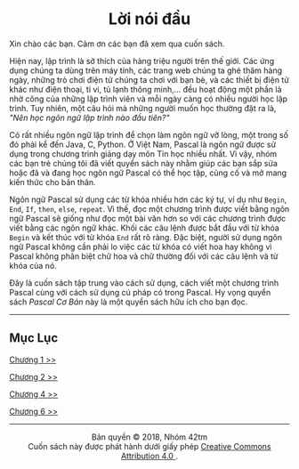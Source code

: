 <h1 align="center">Lời nói đầu</h1>

Xin chào các bạn. Cảm ơn các bạn đã xem qua cuốn sách.

Hiện nay, lập trình là sở thích của hàng triệu người trên thế giới. Các ứng dụng
chúng ta dùng trên máy tính, các trang web chúng ta ghé thăm hàng ngày, những
trò chơi điện tử chúng ta chơi với bạn bè, và các thiết bị điện tử khác như điện
thoại, ti vi, tủ lạnh thông minh,... đều hoạt động một phần là nhờ công của
những lập trình viên và mỗi ngày càng có nhiều người học lập trình. Tuy nhiên,
một câu hỏi mà những người muốn học thường đặt ra là,
_"Nên học ngôn ngữ lập trình nào đầu tiên?"_

Có rất nhiều ngôn ngữ lập trình để chọn làm ngôn ngữ vỡ lòng, một trong số đó
phải kể đến Java, C, Python. Ở Việt Nam, Pascal là ngôn ngữ được sử dụng trong
chương trình giảng dạy môn Tin học nhiều nhất. Vì vậy, nhóm các bạn trẻ chúng
tôi đã viết quyển sách này nhằm giúp các bạn sắp sửa hoặc đã và đang học ngôn
ngữ Pascal có thể học tập, củng cố và mở mang kiến thức cho bản thân.

Ngôn ngữ Pascal sử dụng các từ khóa nhiều hơn các ký tự, ví dụ như `Begin`,
`End`, `If`, `then`, `else`, `repeat`. Vì thế, đọc một chương trình được viết
bằng ngôn ngữ Pascal sẽ giống như đọc một bài văn hơn so với các chương trình
được viết bằng các ngôn ngữ khác. Khối các câu lệnh được bắt đầu với từ khóa
`Begin` và kết thúc với từ khóa `End` rất rõ ràng. Đặc biệt, người sử dụng ngôn
ngữ Pascal không cần phải lo việc các từ khóa có viết hoa hay không vì Pascal
không phân biệt chữ hoa và chữ thường đối với các câu lệnh và từ khóa của nó.

Đây là cuốn sách tập trung vào cách sử dụng, cách viết một chương trình Pascal
cùng với cách sử dụng cú pháp có trong Pascal. Hy vọng quyển sách
_Pascal Cơ Bản_ này là một quyển sách hữu ích cho bạn đọc.

- - -
**Mục Lục**
-----------

[Chương 1 >>](chapter01.md)

[Chương 2 >>](chapter02.md)

<!-- [Chương 3 >>](chapter03.md) -->

[Chương 4 >>](chapter04.md)

<!-- [Chương 5 >>](chapter05.md) -->

[Chương 6 >>](chapter06.md)
- - -

<p align="center">
    <span>Bản quyền © 2018, Nhóm 42tm</span><br/>
    <span>
        Cuốn sách này được phát hành dưới giấy phép
        <a href="http://creativecommons.org/licenses/by/4.0/">
            Creative Commons Attribution 4.0
        </a>.
    </span>
</p>
